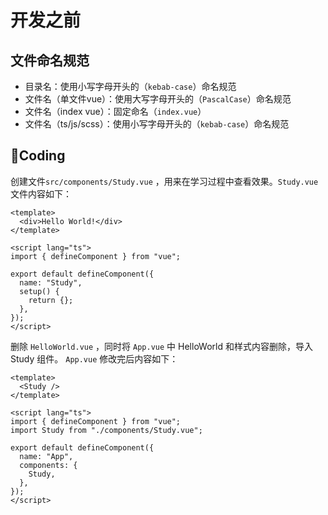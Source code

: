 # 开发之前

## 文件命名规范

- 目录名：使用小写字母开头的（`kebab-case`）命名规范
- 文件名（单文件vue）：使用大写字母开头的（`PascalCase`）命名规范
- 文件名（index vue）：固定命名（`index.vue`）
- 文件名（ts/js/scss）：使用小写字母开头的（`kebab-case`）命名规范

## 🌈Coding

创建文件`src/components/Study.vue` ，用来在学习过程中查看效果。`Study.vue` 文件内容如下：

```vue
<template>
  <div>Hello World!</div>
</template>

<script lang="ts">
import { defineComponent } from "vue";

export default defineComponent({
  name: "Study",
  setup() {
    return {};
  },
});
</script>
```

删除 `HelloWorld.vue` ，同时将 `App.vue` 中 HelloWorld 和样式内容删除，导入 Study 组件。 `App.vue` 修改完后内容如下：

```vue
<template>
  <Study />
</template>

<script lang="ts">
import { defineComponent } from "vue";
import Study from "./components/Study.vue";

export default defineComponent({
  name: "App",
  components: {
    Study,
  },
});
</script>
```